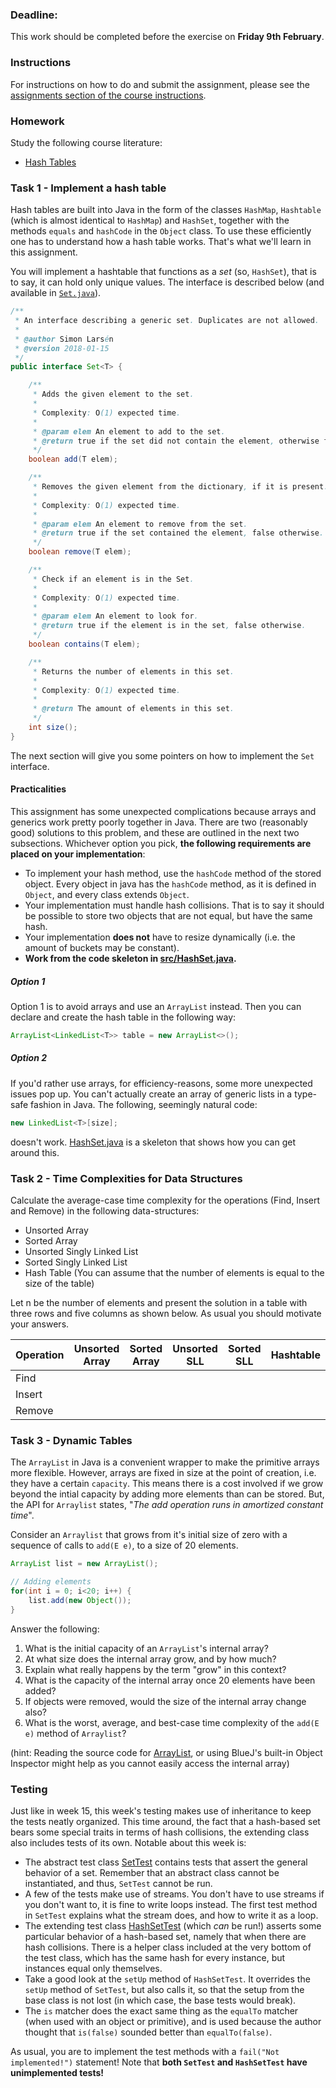 ### Deadline:
This work should be completed before the exercise on **Friday 9th February**.

### Instructions
For instructions on how to do and submit the assignment, please see the
[assignments section of the course instructions](https://gits-15.sys.kth.se/inda-17/course-instructions#assignments).

### Homework
Study the following course literature:

* [Hash Tables](http://www.nada.kth.se/~snilsson/algoritmer/hashtabell/)

### Task 1 - Implement a hash table
Hash tables are built into Java in the form of the classes `HashMap`,
`Hashtable` (which is almost identical to `HashMap`) and `HashSet`, together
with the methods `equals` and `hashCode` in the `Object` class. To use these
efficiently one has to understand how a hash table works.  That's what we'll
learn in this assignment.

You will implement a hashtable that functions as a _set_ (so, `HashSet`), that
is to say, it can hold only unique values. The interface is described below
(and available in [`Set.java`](src/Set.java)).

```java
/**
 * An interface describing a generic set. Duplicates are not allowed.
 *
 * @author Simon Larsén
 * @version 2018-01-15
 */
public interface Set<T> {

    /**
     * Adds the given element to the set.
     *
     * Complexity: O(1) expected time.
     *
     * @param elem An element to add to the set.
     * @return true if the set did not contain the element, otherwise false.
     */
    boolean add(T elem);

    /**
     * Removes the given element from the dictionary, if it is present.
     *
     * Complexity: O(1) expected time.
     *
     * @param elem An element to remove from the set.
     * @return true if the set contained the element, false otherwise.
     */
    boolean remove(T elem);

    /**
     * Check if an element is in the Set.
     *
     * Complexity: O(1) expected time.
     *
     * @param elem An element to look for.
     * @return true if the element is in the set, false otherwise.
     */
    boolean contains(T elem);

    /**
     * Returns the number of elements in this set.
     *
     * Complexity: O(1) expected time.
     *
     * @return The amount of elements in this set.
     */
    int size();
}
```
The next section will give you some pointers on how to implement the `Set`
interface.

#### Practicalities
This assignment has some unexpected complications because arrays and generics
work pretty poorly together in Java. There are two (reasonably good) solutions
to this problem, and these are outlined in the next two subsections. Whichever
option you pick, **the following requirements are placed on your
implementation**:

* To implement your hash method, use the `hashCode` method of the stored
  object. Every object in java has the `hashCode` method, as it is defined in
  `Object`, and every class extends `Object`.
* Your implementation must handle hash collisions. That is to say it should be
  possible to store two objects that are not equal, but have the same hash.
* Your implementation **does not** have to resize dynamically (i.e. the amount
  of buckets may be constant).
* **Work from the code skeleton in [src/HashSet.java](src/HashSet.java).**

##### Option 1
Option 1 is to avoid arrays and use an `ArrayList` instead. Then
you can declare and create the hash table in the following way:

```java
ArrayList<LinkedList<T>> table = new ArrayList<>();
```

##### Option 2
If you'd rather use arrays, for efficiency-reasons, some more unexpected issues
pop up. You can't actually create an array of generic lists in a type-safe
fashion in Java. The following, seemingly natural code:

```java
new LinkedList<T>[size];
```

doesn't work. [HashSet.java](src/HashSet.java) is a skeleton that shows how you
can get around this.

### Task 2 - Time Complexities for Data Structures
Calculate the average-case time complexity for the operations (Find, Insert and
Remove) in the following data-structures:

* Unsorted Array
* Sorted Array
* Unsorted Singly Linked List
* Sorted Singly Linked List
* Hash Table (You can assume that the number of elements is equal to the size
  of the table)

Let n be the number of elements and present the solution in a table with three
rows and five columns as shown below. As usual you should motivate your
answers.

| Operation | Unsorted Array | Sorted Array | Unsorted SLL | Sorted SLL | Hashtable |
|-----------|----------------|--------------|--------------|------------|-----------|
| Find      |                |              |              |            |           |
| Insert    |                |              |              |            |           |
| Remove    |                |              |              |            |           |

### Task 3 - Dynamic Tables
The `ArrayList` in Java is a convenient wrapper to make the primitive arrays
more flexible.  However, arrays are fixed in size at the point of creation,
i.e. they have a certain `capacity`. This means there is a cost involved if we
grow beyond the intial capacity by adding more elements than can be stored.
But, the API for `Arraylist` states, "*The add operation runs in amortized
constant time*".

Consider an `Arraylist` that grows from it's initial size of zero with a
sequence of calls to `add(E e)`, to a size of 20 elements.

```java
ArrayList list = new ArrayList();

// Adding elements
for(int i = 0; i<20; i++) {
    list.add(new Object());
}
```

Answer the following:

1. What is the initial capacity of an `ArrayList`'s internal array?
2. At what size does the internal array grow, and by how much?
3. Explain what really happens by the term "grow" in this context?
4. What is the capacity of the internal array once 20 elements have been added?
5. If objects were removed, would the size of the internal array change also?
6. What is the worst, average, and best-case time complexity of the `add(E e)`
   method of `Arraylist`?

(hint: Reading the source code for
[ArrayList](http://grepcode.com/file/repository.grepcode.com/java/root/jdk/openjdk/8u40-b25/java/util/ArrayList.java),
or using BlueJ's built-in Object Inspector might help as you cannot easily
access the internal array)

### Testing
Just like in week 15, this week's testing makes use of inheritance to keep the
tests neatly organized. This time around, the fact that a hash-based set bears
some special traits in terms of hash collisions, the extending class also
includes tests of its own. Notable about this week is:

* The abstract test class [SetTest](src/SetTest.java) contains tests that assert
  the general behavior of a set. Remember that an abstract class cannot be
  instantiated, and thus, `SetTest` cannot be run.
* A few of the tests make use of streams. You don't have to use streams if you
  don't want to, it is fine to write loops instead. The first test method in
  `SetTest` explains what the stream does, and how to write it as a loop.
* The extending test class [HashSetTest](src/HashSetTest.java) (which _can_ be
  run!) asserts some particular behavior of a hash-based set, namely that when
  there are hash collisions. There is a helper class included at the very bottom
  of the test class, which has the same hash for every instance, but instances
  equal only themselves.
* Take a good look at the `setUp` method of `HashSetTest`. It overrides the
  `setUp` method of `SetTest`, but also calls it, so that the setup from the
  base class is not lost (in which case, the base tests would break).
* The `is` matcher does the exact same thing as the `equalTo` matcher (when
  used with an object or primitive), and is used because the author thought
  that `is(false)` sounded better than `equalTo(false)`.

As usual, you are to implement the test methods with a `fail("Not implemented!")`
statement! Note that **both `SetTest` and `HashSetTest` have unimplemented
tests!**
